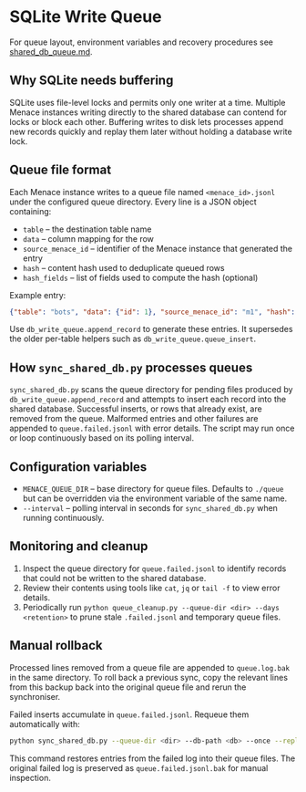 # SQLite Write Queue

For queue layout, environment variables and recovery procedures see
[shared_db_queue.md](shared_db_queue.md).

## Why SQLite needs buffering
SQLite uses file-level locks and permits only one writer at a time. Multiple Menace
instances writing directly to the shared database can contend for locks or block
each other. Buffering writes to disk lets processes append new records quickly and
replay them later without holding a database write lock.

## Queue file format
Each Menace instance writes to a queue file named `<menace_id>.jsonl` under the
configured queue directory. Every line is a JSON object containing:

- `table` – the destination table name
- `data` – column mapping for the row
- `source_menace_id` – identifier of the Menace instance that generated the entry
- `hash` – content hash used to deduplicate queued rows
- `hash_fields` – list of fields used to compute the hash (optional)

Example entry:

```json
{"table": "bots", "data": {"id": 1}, "source_menace_id": "m1", "hash": "abcd"}
```

Use `db_write_queue.append_record` to generate these entries. It supersedes the
older per-table helpers such as `db_write_queue.queue_insert`.

## How `sync_shared_db.py` processes queues
`sync_shared_db.py` scans the queue directory for pending files produced by
`db_write_queue.append_record` and attempts to insert each record into the
shared database. Successful inserts, or rows that already exist, are removed
from the queue. Malformed entries and other failures are appended to
`queue.failed.jsonl` with error details. The script may run once or loop
continuously based on its polling interval.

## Configuration variables
- `MENACE_QUEUE_DIR` – base directory for queue files. Defaults to `./queue` but
  can be overridden via the environment variable of the same name.
- `--interval` – polling interval in seconds for `sync_shared_db.py` when running
  continuously.

## Monitoring and cleanup
1. Inspect the queue directory for `queue.failed.jsonl` to identify records that
   could not be written to the shared database.
2. Review their contents using tools like `cat`, `jq` or `tail -f` to view error
   details.
3. Periodically run `python queue_cleanup.py --queue-dir <dir> --days <retention>`
   to prune stale `.failed.jsonl` and temporary queue files.

## Manual rollback

Processed lines removed from a queue file are appended to `queue.log.bak` in the
same directory. To roll back a previous sync, copy the relevant lines from this
backup back into the original queue file and rerun the synchroniser.

Failed inserts accumulate in `queue.failed.jsonl`. Requeue them automatically
with:

```bash
python sync_shared_db.py --queue-dir <dir> --db-path <db> --once --replay-failed
```

This command restores entries from the failed log into their queue files. The
original failed log is preserved as `queue.failed.jsonl.bak` for manual
inspection.
